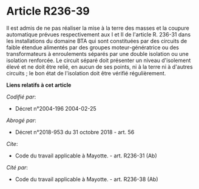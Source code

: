 # Article R236-39

Il est admis de ne pas réaliser la mise à la terre des masses et la coupure automatique prévues respectivement aux I et II de
l'article R. 236-31 dans les installations du domaine BTA qui sont constituées par des circuits de faible étendue alimentés
par des groupes moteur-génératrice ou des transformateurs à enroulements séparés par une double isolation ou une isolation
renforcée. Le circuit séparé doit présenter un niveau d'isolement élevé et ne doit être relié, en aucun de ses points, ni à
la terre ni à d'autres circuits ; le bon état de l'isolation doit être vérifié régulièrement.

**Liens relatifs à cet article**

_Codifié par_:

  - Décret n°2004-196 2004-02-25

_Abrogé par_:

  - Décret n°2018-953 du 31 octobre 2018 - art. 56

_Cite_:

  - Code du travail applicable à Mayotte. - art. R236-31 (Ab)

_Cité par_:

  - Code du travail applicable à Mayotte. - art. R236-38 (Ab)
